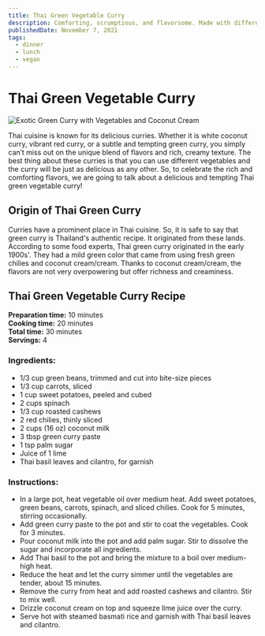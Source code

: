 ```yaml
---
title: Thai Green Vegetable Curry
description: Comforting, scrumptious, and flavorsome. Made with different vegetables, green Thai curry paste and creamy coconut cream. This curry is a feast for your eyes!
publishedDate: November 7, 2021
tags:
  - dinner
  - lunch
  - vegan
---
```


# Thai Green Vegetable Curry

![Exotic Green Curry with Vegetables and Coconut Cream](/greencurry.jpg "image")

Thai cuisine is known for its delicious curries. Whether it is white coconut curry, vibrant red curry, or a subtle and tempting green curry, you simply can’t miss out on the unique blend of flavors and rich, creamy texture. The best thing about these curries is that you can use different vegetables and the curry will be just as delicious as any other. So, to celebrate the rich and comforting flavors, we are going to talk about a delicious and tempting Thai green vegetable curry!

## Origin of Thai Green Curry

Curries have a prominent place in Thai cuisine. So, it is safe to say that green curry is Thailand's authentic recipe. It originated from these lands. According to some food experts, Thai green curry originated in the early 1900s'. They had a mild green color that came from using fresh green chilies and coconut cream/cream. Thanks to coconut cream/cream, the flavors are not very overpowering but offer richness and creaminess.

## Thai Green Vegetable Curry Recipe

**Preparation time:** 10 minutes  
**Cooking time:** 20 minutes  
**Total time:** 30 minutes  
**Servings:** 4


### Ingredients:

- 1/3 cup green beans, trimmed and cut into bite-size pieces
- 1/3 cup carrots, sliced
- 1 cup sweet potatoes, peeled and cubed
- 2 cups spinach
- 1/3 cup roasted cashews
- 2 red chilies, thinly sliced
- 2 cups (16 oz) coconut milk
- 3 tbsp green curry paste
- 1 tsp palm sugar
- Juice of 1 lime
- Thai basil leaves and cilantro, for garnish

### Instructions:

- In a large pot, heat vegetable oil over medium heat. Add sweet potatoes, green beans, carrots, spinach, and sliced chilies. Cook for 5 minutes, stirring occasionally.
- Add green curry paste to the pot and stir to coat the vegetables. Cook for 3 minutes.
- Pour coconut milk into the pot and add palm sugar. Stir to dissolve the sugar and incorporate all ingredients.
- Add Thai basil to the pot and bring the mixture to a boil over medium-high heat.
- Reduce the heat and let the curry simmer until the vegetables are tender, about 15 minutes.
- Remove the curry from heat and add roasted cashews and cilantro. Stir to mix well.
- Drizzle coconut cream on top and squeeze lime juice over the curry.
- Serve hot with steamed basmati rice and garnish with Thai basil leaves and cilantro.
